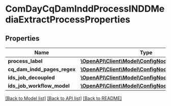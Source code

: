 # ComDayCqDamInddProcessINDDMediaExtractProcessProperties

## Properties
Name | Type | Description | Notes
------------ | ------------- | ------------- | -------------
**process_label** | [**\OpenAPI\Client\Model\ConfigNodePropertyString**](ConfigNodePropertyString.md) |  | [optional] 
**cq_dam_indd_pages_regex** | [**\OpenAPI\Client\Model\ConfigNodePropertyString**](ConfigNodePropertyString.md) |  | [optional] 
**ids_job_decoupled** | [**\OpenAPI\Client\Model\ConfigNodePropertyBoolean**](ConfigNodePropertyBoolean.md) |  | [optional] 
**ids_job_workflow_model** | [**\OpenAPI\Client\Model\ConfigNodePropertyString**](ConfigNodePropertyString.md) |  | [optional] 

[[Back to Model list]](../README.md#documentation-for-models) [[Back to API list]](../README.md#documentation-for-api-endpoints) [[Back to README]](../README.md)


